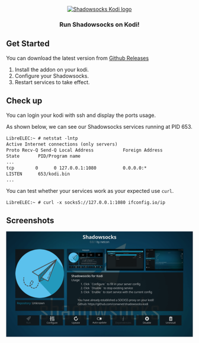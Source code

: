 
<p align="center"><a href="https://vuejs.org" target="_blank" rel="noopener noreferrer"><img width="200" src="https://github.com/conwnet/shadowsocks-kodi/raw/master/resources/icon.png" alt="Shadowsocks Kodi logo"></a></p>


<h3 align="center">
    Run Shadowsocks on Kodi!
</h3>

## Get Started

You can download the latest version from [Github Releases](https://github.com/conwnet/shadowsocks-kodi/releases)

1. Install the addon on your kodi.
2. Configure your Shadowsocks.
3. Restart services to take effect.

## Check up

You can login your kodi with ssh and display the ports usage.

As shown below, we can see our Shadowsocks services running at PID 653.

```
LibreELEC:~ # netstat -lntp
Active Internet connections (only servers)
Proto Recv-Q Send-Q Local Address           Foreign Address         State       PID/Program name
...
tcp        0      0 127.0.0.1:1080          0.0.0.0:*               LISTEN      653/kodi.bin
...
```

You can test whether your services work as your expected use `curl`.

```
LibreELEC:~ # curl -x socks5://127.0.0.1:1080 ifconfig.io/ip
```

## Screenshots

![Shadowsocks kodi](./resources/screenshot-01.png)
